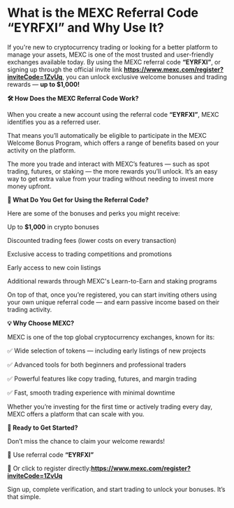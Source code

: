 #  What is the MEXC Referral Code “EYRFXI” and Why Use It?

If you're new to cryptocurrency trading or looking for a better platform to manage your assets, MEXC is one of the most trusted and user-friendly exchanges available today. By using the MEXC referral code **“EYRFXI”**, or signing up through the official invite link **https://www.mexc.com/register?inviteCode=1ZvUq**, you can unlock exclusive welcome bonuses and trading rewards — **up to $1,000!**

**🛠 How Does the MEXC Referral Code Work?**

When you create a new account using the referral code **“EYRFXI”**, MEXC identifies you as a referred user.

 That means you’ll automatically be eligible to participate in the MEXC Welcome Bonus Program, which offers a range of benefits based on your activity on the platform.

The more you trade and interact with MEXC’s features — such as spot trading, futures, or staking — the more rewards you’ll unlock. It’s an easy way to get extra value from your trading without needing to invest more money upfront.

**🎁 What Do You Get for Using the Referral Code?**

Here are some of the bonuses and perks you might receive:

Up to **$1,000** in crypto bonuses

Discounted trading fees (lower costs on every transaction)

Exclusive access to trading competitions and promotions

Early access to new coin listings

Additional rewards through MEXC's Learn-to-Earn and staking programs

On top of that, once you’re registered, you can start inviting others using your own unique referral code — and earn passive income based on their trading activity.

**💡 Why Choose MEXC?**

MEXC is one of the top global cryptocurrency exchanges, known for its:

✅ Wide selection of tokens — including early listings of new projects

✅ Advanced tools for both beginners and professional traders

✅ Powerful features like copy trading, futures, and margin trading

✅ Fast, smooth trading experience with minimal downtime

Whether you’re investing for the first time or actively trading every day, MEXC offers a platform that can scale with you.

**🚀 Ready to Get Started?**

Don’t miss the chance to claim your welcome rewards!

📌 Use referral code **“EYRFXI”**

🔗 Or click to register directly:**https://www.mexc.com/register?inviteCode=1ZvUq**

Sign up, complete verification, and start trading to unlock your bonuses. It’s that simple.
